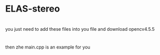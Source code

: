 # ELAS-stereo
#
you just need to add these files into you file and download opencv4.5.5 
#
then zhe main.cpp is an example for you

